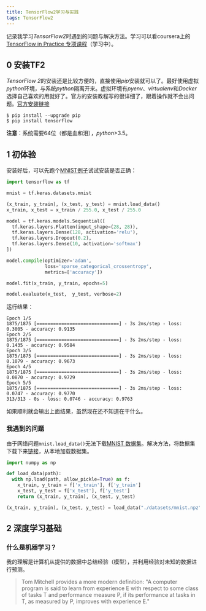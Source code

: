 ```yaml
---
title: TensorFlow2学习与实践
tags: TensorFlow2
---
```


记录我学习*TensorFlow2*时遇到的问题与解决方法。学习可以看coursera上的[TensorFlow in Practice 专项课程](https://www.coursera.org/specializations/tensorflow-in-practice)（学习中）。

<!--more-->

## 0 安装TF2

*TensorFlow 2*的安装还是比较方便的，直接使用*pip*安装就可以了。最好使用虚拟*python*环境，与系统*python*隔离开来。虚拟环境有*pyenv*、*virtualenv*和*Docker*选择自己喜欢的用就好了。官方的安装教程写的很详细了，跟着操作就不会出问题。[官方安装链接](https://tensorflow.google.cn/install)

```shell
$ pip install --upgrade pip
$ pip install tensorflow
```

**注意**：系统需要64位（都是血和泪），*python*>3.5。

## 1 初体验

安装好后，可以先跑个[MNIST例子](https://tensorflow.google.cn/tutorials/quickstart/beginner)试试安装是否正确：

```python
import tensorflow as tf

mnist = tf.keras.datasets.mnist

(x_train, y_train), (x_test, y_test) = mnist.load_data()
x_train, x_test = x_train / 255.0, x_test / 255.0

model = tf.keras.models.Sequential([
  tf.keras.layers.Flatten(input_shape=(28, 28)),
  tf.keras.layers.Dense(128, activation='relu'),
  tf.keras.layers.Dropout(0.2),
  tf.keras.layers.Dense(10, activation='softmax')
])

model.compile(optimizer='adam',
              loss='sparse_categorical_crossentropy',
              metrics=['accuracy'])

model.fit(x_train, y_train, epochs=5)

model.evaluate(x_test,  y_test, verbose=2)
```

运行结果：

```shell
Epoch 1/5
1875/1875 [==============================] - 3s 2ms/step - loss: 0.3005 - accuracy: 0.9135
Epoch 2/5
1875/1875 [==============================] - 3s 2ms/step - loss: 0.1435 - accuracy: 0.9584
Epoch 3/5
1875/1875 [==============================] - 3s 2ms/step - loss: 0.1079 - accuracy: 0.9673
Epoch 4/5
1875/1875 [==============================] - 3s 2ms/step - loss: 0.0870 - accuracy: 0.9729
Epoch 5/5
1875/1875 [==============================] - 3s 2ms/step - loss: 0.0747 - accuracy: 0.9770
313/313 - 0s - loss: 0.0746 - accuracy: 0.9763
```

如果顺利就会输出上面结果，虽然现在还不知道在干什么。

### 我遇到的问题

由于网络问题`mnist.load_data()`无法下载[MNIST 数据集](http://yann.lecun.com/exdb/mnist/)。解决方法，将数据集下载下来[链接](https://github.com/guangfuhao/Deeplearning/blob/master/mnist.npz)，从本地加载数据集。

```python
import numpy as np

def load_data(path):
  with np.load(path, allow_pickle=True) as f:
    x_train, y_train = f['x_train'], f['y_train']
    x_test, y_test = f['x_test'], f['y_test']
    return (x_train, y_train), (x_test, y_test)

(x_train, y_train), (x_test, y_test) = load_data("./datasets/mnist.npz")
```

## 2 深度学习基础

### 什么是机器学习？

我的理解是计算机从提供的数据中总结经验（模型），并利用经验对未知的数据进行预测。

> Tom Mitchell provides a more modern definition: "A computer program is said to learn from experience E with respect to some class of tasks T and performance measure P, if its performance at tasks in T, as measured by P, improves with experience E."

